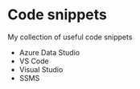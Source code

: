 # Code snippets

My collection of useful code snippets
* Azure Data Studio
* VS Code
* Visual Studio
* SSMS
